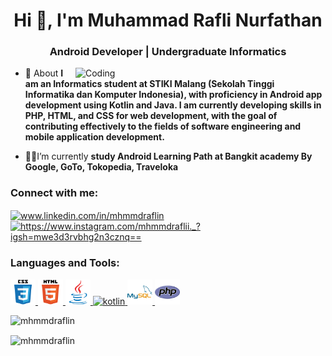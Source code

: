 <h1 align="center">Hi 👋, I'm Muhammad Rafli Nurfathan</h1>
<h3 align="center"> Android Developer | Undergraduate Informatics</h3>
<img align="right"  alt="Coding" width="400" src="https://i.giphy.com/media/v1.Y2lkPTc5MGI3NjExYnNiNWxqd3k1amRqNTc4MHIzZ3Nnejc1ZTlsZTRvdWc2bHFkNng2YSZlcD12MV9pbnRlcm5hbF9naWZfYnlfaWQmY3Q9Zw/JqmupuTVZYaQX5s094/giphy.gif">



- 💬 About **I am an Informatics student at STIKI Malang (Sekolah Tinggi Informatika dan Komputer Indonesia), with proficiency in Android app development using Kotlin and Java. I am currently developing skills in PHP, HTML, and CSS for web development, with the goal of contributing effectively to the fields of software engineering and mobile application development.**

- 👨‍💻I’m currently **study Android Learning Path at Bangkit academy By Google, GoTo, Tokopedia, Traveloka**

<h3 align="left">Connect with me:</h3>
<p align="left">
<a href="https://linkedin.com/in/www.linkedin.com/in/mhmmdraflin" target="blank"><img align="center" src="https://raw.githubusercontent.com/rahuldkjain/github-profile-readme-generator/master/src/images/icons/Social/linked-in-alt.svg" alt="www.linkedin.com/in/mhmmdraflin" height="30" width="40" /></a>
<a href="https://instagram.com/https://www.instagram.com/mhmmdraflii._?igsh=mwe3d3rvbhg2n3cznq==" target="blank"><img align="center" src="https://raw.githubusercontent.com/rahuldkjain/github-profile-readme-generator/master/src/images/icons/Social/instagram.svg" alt="https://www.instagram.com/mhmmdraflii._?igsh=mwe3d3rvbhg2n3cznq==" height="30" width="40" /></a>
</p>

<h3 align="left">Languages and Tools:</h3>
<p align="left"> <a href="https://www.w3schools.com/css/" target="_blank" rel="noreferrer"> <img src="https://raw.githubusercontent.com/devicons/devicon/master/icons/css3/css3-original-wordmark.svg" alt="css3" width="40" height="40"/> </a> <a href="https://www.w3.org/html/" target="_blank" rel="noreferrer"> <img src="https://raw.githubusercontent.com/devicons/devicon/master/icons/html5/html5-original-wordmark.svg" alt="html5" width="40" height="40"/> </a> <a href="https://www.java.com" target="_blank" rel="noreferrer"> <img src="https://raw.githubusercontent.com/devicons/devicon/master/icons/java/java-original.svg" alt="java" width="40" height="40"/> </a> <a href="https://kotlinlang.org" target="_blank" rel="noreferrer"> <img src="https://www.vectorlogo.zone/logos/kotlinlang/kotlinlang-icon.svg" alt="kotlin" width="40" height="40"/> </a> <a href="https://www.mysql.com/" target="_blank" rel="noreferrer"> <img src="https://raw.githubusercontent.com/devicons/devicon/master/icons/mysql/mysql-original-wordmark.svg" alt="mysql" width="40" height="40"/> </a> <a href="https://www.php.net" target="_blank" rel="noreferrer"> <img src="https://raw.githubusercontent.com/devicons/devicon/master/icons/php/php-original.svg" alt="php" width="40" height="40"/> </a> </p>

<p>&nbsp;<img align="left" src="https://github-readme-stats.vercel.app/api?username=mhmmdraflin&show_icons=true&locale=en" alt="mhmmdraflin" /></p>

<p><img align="center" src="https://github-readme-stats.vercel.app/api/top-langs?username=mhmmdraflin&show_icons=true&locale=en&layout=compact" alt="mhmmdraflin" /></p>



